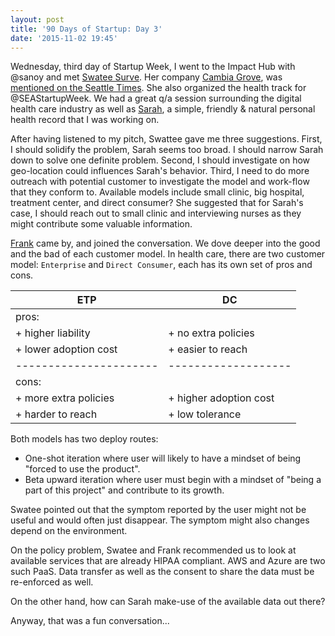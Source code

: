 ```yaml
---
layout: post
title: '90 Days of Startup: Day 3'
date: '2015-11-02 19:45'
---
```


Wednesday, third day of Startup Week, I went to the Impact Hub with @sanoy and met [Swatee Surve](https://www.linkedin.com/in/swatee). Her company [Cambia Grove](http://www.seattletimes.com/business/technology/new-local-hub-examines-health-care-innovation/), was [mentioned on the Seattle Times](https://bit.ly/1Wguvfm). She also organized the health track for @SEAStartupWeek. We had a great q/a session surrounding the digital health care industry as well as [Sarah](https://hisarah.meteor.com), a simple, friendly & natural personal health record that I was working on.

After having listened to my pitch, Swattee gave me three suggestions. First, I should solidify the problem, Sarah seems too broad. I should narrow Sarah down to solve one definite problem. Second, I should investigate on how geo-location could influences Sarah's behavior. Third, I need to do more outreach with potential customer to investigate the model and work-flow that they conform to. Available models include small clinic, big hospital, treatment center, and direct consumer? She suggested that for Sarah's case, I should reach out to small clinic and interviewing nurses as they might contribute some valuable information.

[Frank](https://www.linkedin.com/in/frankstartups) came by, and joined the conversation. We dove deeper into the good and the bad of each customer model. In health care, there are two customer model: `Enterprise` and `Direct Consumer`, each has its own set of pros and cons.

ETP                    | DC
---------------------- | ----------------------
pros:                  |
+ higher liability     | + no extra policies
+ lower adoption cost  | + easier to reach
---------------------- | -------------------
cons:                  |
+ more extra policies  | + higher adoption cost
+ harder to reach      | + low tolerance

Both models has two deploy routes:

+ One-shot iteration where user will likely to have a mindset of being "forced to use the product".
+ Beta upward iteration where user must begin with a mindset of "being a part of this project" and contribute to its growth.

Swatee pointed out that the symptom reported by the user might not be useful and would often just disappear. The symptom might also changes depend on the environment.

On the policy problem, Swatee and Frank recommended us to look at available services that are already HIPAA compliant. AWS and Azure are two such PaaS. Data transfer as well as the consent to share the data must be re-enforced as well.

On the other hand, how can Sarah make-use of the available data out there?

Anyway, that was a fun conversation...
